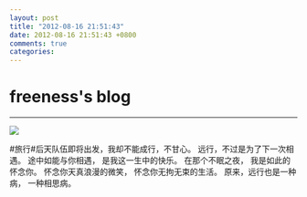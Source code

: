 ```yaml
---
layout: post
title: "2012-08-16 21:51:43"
date: 2012-08-16 21:51:43 +0800
comments: true
categories: 
---
```


# freeness's blog

----------

![](http://okqmqrbgo.bkt.clouddn.com/201208162151431.jpg)

>
\#旅行\#后天队伍即将出发，我却不能成行，不甘心。
远行，不过是为了下一次相遇。
途中如能与你相遇，
是我这一生中的快乐。
在那个不眠之夜，
我是如此的怀念你。
怀念你天真浪漫的微笑，
怀念你无拘无束的生活。
原来，远行也是一种病，
一种相思病。